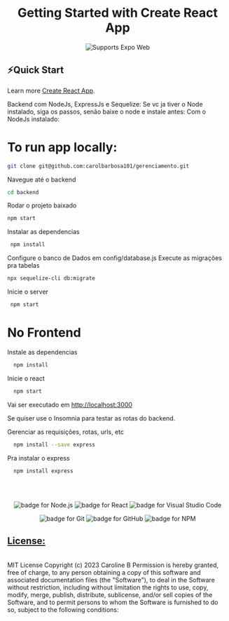<h1 align="center"> Getting Started with Create React App </h1>
<p align="center">
    <!-- Web -->
    <img alt="Supports Expo Web" longdesc="Supports Expo Web" src="https://img.shields.io/badge/web-4630EB.svg?style=flat-square&logo=GOOGLE-CHROME&labelColor=4285F4&logoColor=fff" />
</p>

## ⚡Quick Start

Learn more [Create React App](https://github.com/facebook/create-react-app).
</br>

Backend com NodeJs, ExpressJs e Sequelize:
Se vc ja tiver o Node instalado, siga os passos, senão baixe o node e instale antes:
Com o NodeJs instalado:

# To run app locally:

```sh
git clone git@github.com:carolbarbosa101/gerenciamento.git
```
 Navegue até o backend
```sh
cd backend
```

 Rodar o projeto baixado
```sh
npm start
```
 Instalar as dependencias
```sh
 npm install
```
Configure o banco de Dados em config/database.js
Execute as migrações pra tabelas
```sh
npx sequelize-cli db:migrate
```

Inicie o server
```sh
 npm start
```

#  No Frontend 

Instale as dependencias
```sh
  npm install
```

Inicie o react
```sh
  npm start
```

Vai ser executado em  [http://localhost:3000](http://localhost:3000)

Se quiser use o Insomnia para testar as rotas do backend.

Gerenciar as requisições, rotas, urls, etc
```sh
  npm install --save express
```

Pra instalar o express
```sh
  npm install express
```

</br>
</br>
<p align="center">
<a><img alt="badge for Node.js" src="https://img.shields.io/badge/node.js-6DA55F?style=for-the-badge&logo=node.js&logoColor=white" target="_blank" /></a>
<a><img alt="badge for React" src="https://img.shields.io/badge/react-%2320232a.svg?style=for-the-badge&logo=react&logoColor=%2361DAFB" target="_blank" /></a>
<a><img alt="badge for Visual Studio Code" src="https://img.shields.io/badge/Visual%20Studio%20Code-0078d7.svg?style=for-the-badge&logo=visual-studio-code&logoColor=white" target="_blank" /></a>
</p>
<p align="center">
<a><img alt="badge for Git" src="https://img.shields.io/badge/git-%23F05033.svg?style=for-the-badge&logo=git&logoColor=white" target="_blank" /></a>
<a><img alt="badge for GitHub" src="https://img.shields.io/badge/github-%23121011.svg?style=for-the-badge&logo=github&logoColor=white" target="_blank" /></a>
<a><img alt="badge for NPM" src="https://img.shields.io/badge/NPM-%23000000.svg?style=for-the-badge&logo=npm&logoColor=white" target="_blank" /></a>
</p>

## <ins> License: </ins>      
<br>
MIT License
Copyright (c) 2023 Caroline B
Permission is hereby granted, free of charge, to any person obtaining a copy
of this software and associated documentation files (the "Software"), to deal
in the Software without restriction, including without limitation the rights
to use, copy, modify, merge, publish, distribute, sublicense, and/or sell
copies of the Software, and to permit persons to whom the Software is
furnished to do so, subject to the following conditions:
